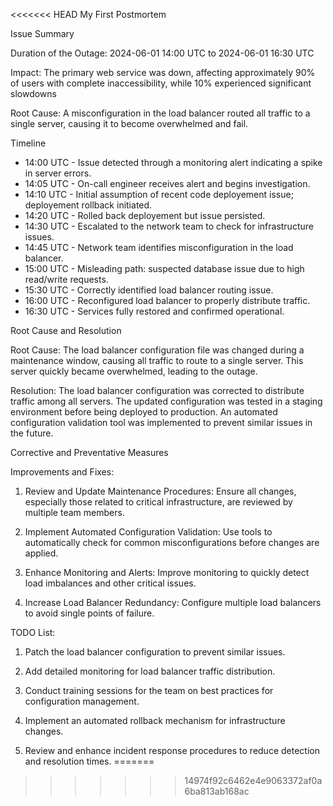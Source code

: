 <<<<<<< HEAD
My First Postmortem

Issue Summary

Duration of the Outage:
2024-06-01 14:00 UTC to 2024-06-01 16:30 UTC

Impact:
The primary web service was down, affecting approximately 90% of users with complete inaccessibility, while 10% experienced significant slowdowns

Root Cause:
A misconfiguration in the load balancer routed all traffic to a single server, causing it to become overwhelmed and fail.

Timeline
 * 14:00 UTC - Issue detected through a monitoring alert indicating a spike in server errors.
 * 14:05 UTC - On-call engineer receives alert and begins investigation.
 * 14:10 UTC - Initial assumption of recent code deployement issue; deployement rollback initiated.
 * 14:20 UTC - Rolled back deployement but issue persisted.
 * 14:30 UTC - Escalated to the network team to check for infrastructure issues.
 * 14:45 UTC - Network team identifies misconfiguration in the load balancer.
 * 15:00 UTC - Misleading path: suspected database issue due to high read/write requests.
 * 15:30 UTC - Correctly identified load balancer routing issue.
 * 16:00 UTC - Reconfigured load balancer to properly distribute traffic.
 * 16:30 UTC - Services fully restored and confirmed operational.

Root Cause and Resolution

Root Cause:
The load balancer configuration file was changed during a maintenance window, causing all traffic to route to a single server. This server quickly became overwhelmed, leading to the outage.

Resolution:
The load balancer configuration was corrected to distribute traffic among all servers. The updated configuration was tested in a staging environment before being deployed to production. An automated configuration validation tool was implemented to prevent similar issues in the future.

Corrective and Preventative Measures

Improvements and Fixes:

 1. Review and Update Maintenance Procedures: Ensure all changes, especially those related to critical infrastructure, are reviewed by multiple team members.

 2. Implement Automated Configuration Validation: Use tools to automatically check for common misconfigurations before changes are applied.

 3. Enhance Monitoring and Alerts: Improve monitoring to quickly detect load imbalances and other critical issues.

 4. Increase Load Balancer Redundancy: Configure multiple load balancers to avoid single points of failure.

TODO List:

 1. Patch the load balancer configuration to prevent similar issues.

 2. Add detailed monitoring for load balancer traffic distribution.

 3. Conduct training sessions for the team on best practices for configuration management.

 4. Implement an automated rollback mechanism for infrastructure changes.

 5. Review and enhance incident response procedures to reduce detection and resolution times.
=======

>>>>>>> 14974f92c6462e4e9063372af0a6ba813ab168ac
